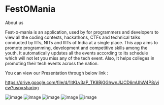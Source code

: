 # FestOMania

About us

Fest-o-mania is an application, used by for programmers and developers to view all the coding contests, hackathons, CTFs and technical talks conducted by IITs, NITs and IIITs of India at a single place. 
This app aims to promote programming, development and competitive skills among the youth. 
It automatically updates all the events according to its schedule which will not let you miss any of the tech event. 
Also, It helps colleges in promoting their tech events across the nation.

You can view our Presentation through below link :

https://drive.google.com/file/d/1itKLv3aP_TK8BjGGhwnJIJCD6mUhW4P8/view?usp=sharing

![image](https://user-images.githubusercontent.com/73354337/122408985-68820300-cfa0-11eb-8e42-a421ff991404.png)
![image](https://user-images.githubusercontent.com/73354337/122409221-97987480-cfa0-11eb-92c3-7cd77dd24b78.png)
![image](https://user-images.githubusercontent.com/73354337/122409413-bd257e00-cfa0-11eb-9d3e-a534abd40d72.png)
![image](https://user-images.githubusercontent.com/73354337/122409432-c31b5f00-cfa0-11eb-9b85-dc0ff1e186c1.png)
![image](https://user-images.githubusercontent.com/73354337/122409459-ca426d00-cfa0-11eb-9355-c91927536319.png)
